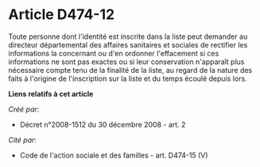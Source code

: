 # Article D474-12

Toute personne dont l'identité est inscrite dans la liste peut demander au directeur départemental des affaires sanitaires et
sociales de rectifier les informations la concernant ou d'en ordonner l'effacement si ces informations ne sont pas exactes ou
si leur conservation n'apparaît plus nécessaire compte tenu de la finalité de la liste, au regard de la nature des faits à
l'origine de l'inscription sur la liste et du temps écoulé depuis lors.

**Liens relatifs à cet article**

_Créé par_:

  - Décret n°2008-1512 du 30 décembre 2008 - art. 2

_Cité par_:

  - Code de l'action sociale et des familles - art. D474-15 (V)
